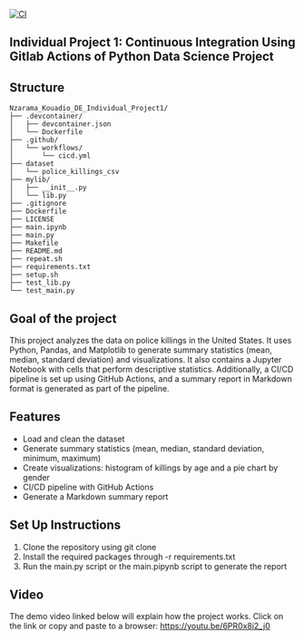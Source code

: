 [![CI](https://github.com/nogibjj/Nzarama_Kouadio_DE_Individual_Project1/actions/workflows/cicd.yml/badge.svg)](https://github.com/nogibjj/Nzarama_Kouadio_DE_Individual_Project1/actions/workflows/cicd.yml)
## Individual Project 1: Continuous Integration Using Gitlab Actions of Python Data Science Project

## Structure 

```
Nzarama_Kouadio_DE_Individual_Project1/
├── .devcontainer/
│   ├── devcontainer.json
│   └── Dockerfile
├── .github/
│   └── workflows/
│       └── cicd.yml
├── dataset
│   └── police_killings_csv
├── mylib/
│   ├── __init__.py
│   └── lib.py
├── .gitignore
├── Dockerfile
├── LICENSE
├── main.ipynb
├── main.py
├── Makefile
├── README.md
├── repeat.sh
├── requirements.txt
├── setup.sh
├── test_lib.py
└── test_main.py

```

## Goal of the project

This project analyzes the data on police killings in the United States. It uses Python, Pandas, and Matplotlib to generate summary statistics (mean, median, standard deviation) and visualizations. It also contains a Jupyter Notebook with cells that perform descriptive statistics. Additionally, a CI/CD pipeline is set up using GitHub Actions, and a summary report in Markdown format is generated as part of the pipeline.

## Features
- Load and clean the dataset
- Generate summary statistics (mean, median, standard deviation, minimum, maximum)
- Create visualizations: histogram of killings by age and a pie chart by gender
- CI/CD pipeline with GitHub Actions
- Generate a Markdown summary report

## Set Up Instructions

1. Clone the repository using git clone 
2. Install the required packages through -r requirements.txt
3. Run the main.py script or the main.pipynb script to generate the report

## Video
The demo video linked below will explain how the project works. Click on the link or copy and paste to a browser: https://youtu.be/6PR0x8i2_j0
